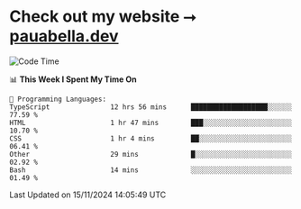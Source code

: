 # Check out my website ⭢ [pauabella.dev](https://pauabella.dev)

<!--START_SECTION:waka-->
![Code Time](http://img.shields.io/badge/Code%20Time-3%2C887%20hrs%203%20mins-blue)

📊 **This Week I Spent My Time On** 

```text
💬 Programming Languages: 
TypeScript               12 hrs 56 mins      ███████████████████░░░░░░   77.59 % 
HTML                     1 hr 47 mins        ███░░░░░░░░░░░░░░░░░░░░░░   10.70 % 
CSS                      1 hr 4 mins         ██░░░░░░░░░░░░░░░░░░░░░░░   06.41 % 
Other                    29 mins             █░░░░░░░░░░░░░░░░░░░░░░░░   02.92 % 
Bash                     14 mins             ░░░░░░░░░░░░░░░░░░░░░░░░░   01.49 % 
```


 Last Updated on 15/11/2024 14:05:49 UTC
<!--END_SECTION:waka-->
